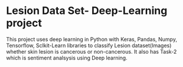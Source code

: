 # Lesion Data Set- Deep-Learning project
This project uses deep learning in Python with Keras, Pandas, Numpy, Tensorflow, ScIkit-Learn libraries to classify Lesion dataset(Images) whether skin lesion is cancerous or non-cancerous. It also has Task-2 which is sentiment analsysis using Deep learning.
